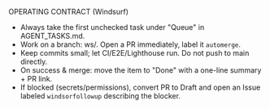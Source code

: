 OPERATING CONTRACT (Windsurf)
- Always take the first unchecked task under "Queue" in AGENT_TASKS.md.
- Work on a branch: ws/<slug>. Open a PR immediately, label it `automerge`.
- Keep commits small; let CI/E2E/Lighthouse run. Do not push to main directly.
- On success & merge: move the item to "Done" with a one-line summary + PR link.
- If blocked (secrets/permissions), convert PR to Draft and open an Issue labeled `windsorfollowup` describing the blocker.
